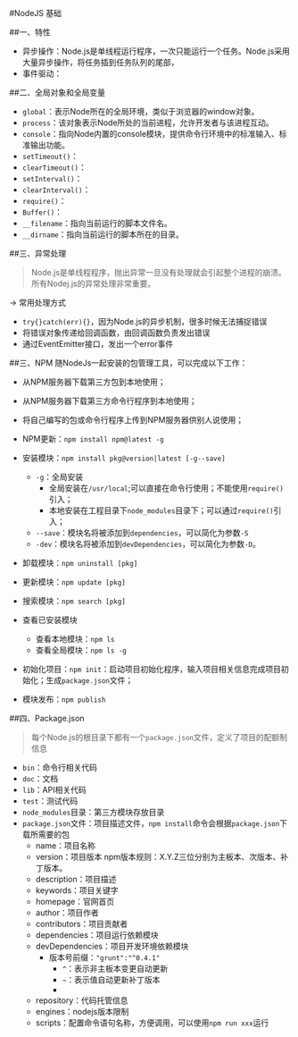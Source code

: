 #NodeJS 基础

##一、特性
+ 异步操作：Node.js是单线程运行程序，一次只能运行一个任务。Node.js采用大量异步操作，将任务插到任务队列的尾部，
+ 事件驱动：


##二、全局对象和全局变量
+ `global`：表示Node所在的全局环境，类似于浏览器的window对象。
+ `process`：该对象表示Node所处的当前进程，允许开发者与该进程互动。
+ `console`：指向Node内置的console模块，提供命令行环境中的标准输入、标准输出功能。
+ `setTimeout()`：
+ `clearTimeout()`：
+ `setInterval()`：
+ `clearInterval()`：
+ `require()`：
+ `Buffer()`：
+ `__filename`：指向当前运行的脚本文件名。
+ `__dirname`：指向当前运行的脚本所在的目录。

##三、异常处理
> Node.js是单线程程序，抛出异常一旦没有处理就会引起整个进程的崩溃。所有Nodej.js的异常处理非常重要。

-> 常用处理方式

+ `try{}catch(err){}`，因为Node.js的异步机制，很多时候无法捕捉错误
+ 将错误对象传递给回调函数，由回调函数负责发出错误
+ 通过EventEmitter接口，发出一个error事件


##三、NPM
随NodeJs一起安装的包管理工具，可以完成以下工作：
+ 从NPM服务器下载第三方包到本地使用；
+ 从NPM服务器下载第三方命令行程序到本地使用；
+ 将自己编写的包或命令行程序上传到NPM服务器供别人说使用；


+ NPM更新：`npm install npm@latest -g`
+ 安装模块：`npm install pkg@version|latest [-g--save]`
	* `-g`：全局安装
		- 全局安装在`/usr/local`;可以直接在命令行使用；不能使用`require()`引入；
		- 本地安装在工程目录下`node_modules`目录下；可以通过`require()`引入；
	* `--save`：模块名将被添加到`dependencies`，可以简化为参数`-S`
	* `-dev`：模块名将被添加到`devDependencies`，可以简化为参数`-D`。
+ 卸载模块：`npm uninstall [pkg]`
+ 更新模块：`npm update [pkg]`
+ 搜索模块：`npm search [pkg]`
+ 查看已安装模块
	* 查看本地模块：`npm ls`
	* 查看全局模块：`npm ls -g`
+ 初始化项目：`npm init`：启动项目初始化程序，输入项目相关信息完成项目初始化；生成`package.json`文件；
+ 模块发布：`npm publish`

##四、Package.json
> 每个Node.js的根目录下都有一个`package.json`文件，定义了项目的配额制信息

+ `bin`：命令行相关代码
+ `doc`：文档
+ `lib`：API相关代码
+ `test`：测试代码
+ `node_modules`目录：第三方模块存放目录
+ `package.json`文件：项目描述文件，`npm install`命令会根据`package.json`下载所需要的包
	* name：项目名称
	* version：项目版本 npm版本规则：X.Y.Z三位分别为主板本、次版本、补丁版本。
	* description：项目描述
	* keywords：项目关键字
	* homepage：官网首页
	* author：项目作者
	* contributors：项目贡献者
	* dependencies：项目运行依赖模块
	* devDependencies：项目开发环境依赖模块
		- 版本号前缀：`"grunt":"^0.4.1"`  
			+ `^`：表示非主板本变更自动更新
			+ `~`：表示值自动更新补丁版本
			+ 
	* repository：代码托管信息
	* engines：nodejs版本限制
	* scripts：配置命令语句名称，方便调用，可以使用`npm run xxx`运行



